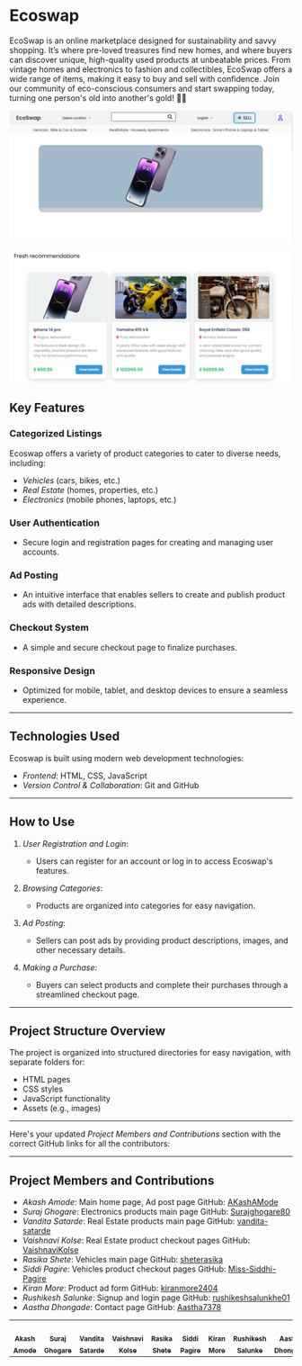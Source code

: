 # Ecoswap

EcoSwap is an online marketplace designed for sustainability and savvy shopping. It’s where pre-loved treasures find new homes, and where buyers can discover unique, high-quality used products at unbeatable prices. From vintage homes and electronics to fashion and collectibles, EcoSwap offers a wide range of items, making it easy to buy and sell with confidence. Join our community of eco-conscious consumers and start swapping today, turning one person's old into another's gold! 🌱💼

![Home Page](./img/homepage1.png)

![Home Page](./img/homepage2.png)

## Key Features

### Categorized Listings

Ecoswap offers a variety of product categories to cater to diverse needs, including:

- *Vehicles* (cars, bikes, etc.)
- *Real Estate* (homes, properties, etc.)
- *Electronics* (mobile phones, laptops, etc.)

### User Authentication

- Secure login and registration pages for creating and managing user accounts.

### Ad Posting

- An intuitive interface that enables sellers to create and publish product ads with detailed descriptions.

### Checkout System

- A simple and secure checkout page to finalize purchases.

### Responsive Design

- Optimized for mobile, tablet, and desktop devices to ensure a seamless experience.

---

## Technologies Used

Ecoswap is built using modern web development technologies:

- *Frontend*: HTML, CSS, JavaScript
- *Version Control & Collaboration*: Git and GitHub

---

## How to Use

1. *User Registration and Login*:

   - Users can register for an account or log in to access Ecoswap's features.
2. *Browsing Categories*:

   - Products are organized into categories for easy navigation.
3. *Ad Posting*:

   - Sellers can post ads by providing product descriptions, images, and other necessary details.
4. *Making a Purchase*:

   - Buyers can select products and complete their purchases through a streamlined checkout page.

---

## Project Structure Overview

The project is organized into structured directories for easy navigation, with separate folders for:

- HTML pages
- CSS styles
- JavaScript functionality
- Assets (e.g., images)

---

Here's your updated *Project Members and Contributions* section with the correct GitHub links for all the contributors:

---

## Project Members and Contributions

- *Akash Amode*: Main home page, Ad post page
  GitHub: [AKashAMode](https://github.com/AKashAMode)
- *Suraj Ghogare*: Electronics products main page
  GitHub: [Surajghogare80](https://github.com/Surajghogare80)
- *Vandita Satarde*: Real Estate products main page
  GitHub: [vandita-satarde](https://github.com/vandita-satarde)
- *Vaishnavi Kolse*: Real Estate product checkout pages
  GitHub: [VaishnaviKolse](https://github.com/VaishnaviKolse)
- *Rasika Shete*: Vehicles main page
  GitHub: [sheterasika](https://github.com/sheterasika/)
- *Siddi Pagire*: Vehicles product checkout pages
  GitHub: [Miss-Siddhi-Pagire](https://github.com/Miss-Siddhi-Pagire)
- *Kiran More*: Product ad form
  GitHub: [kiranmore2404](https://github.com/kiranmore2404)
- *Rushikesh Salunke*: Signup and login page
  GitHub: [rushikeshsalunkhe01](https://github.com/rushikeshsalunkhe01)
- *Aastha Dhongade*: Contact page
  GitHub: [Aastha7378](https://github.com/Aastha7378)

<table>
  <tr>
    <td align="center"><a href="https://github.com/AKashAMode"><img src="https://avatars.githubusercontent.com/AkashAmode?v=4" width="100px;" alt=""/><br /><sub><b>Akash Amode</b></sub></a></td>
    <td align="center"><a href="https://github.com/Surajghogare80"><img src="https://avatars.githubusercontent.com/Surajghogare80?v=4" width="100px;" alt=""/><br /><sub><b>Suraj Ghogare</b></sub></a></td>
    <td align="center"><a href="https://github.com/vandita-satarde"><img src="https://avatars.githubusercontent.com/vandita-satarde?v=4" width="100px;" alt=""/><br /><sub><b>Vandita Satarde</b></sub></a></td>
    <td align="center"><a href="https://github.com/VaishnaviKolse"><img src="https://avatars.githubusercontent.com/VaishnaviKolse?v=4" width="100px;" alt=""/><br /><sub><b>Vaishnavi Kolse</b></sub></a></td>
    <td align="center"><a href="https://github.com/sheterasika"><img src="https://avatars.githubusercontent.com/sheterasika?v=4" width="100px;" alt=""/><br /><sub><b>Rasika Shete</b></sub></a></td>
    <td align="center"><a href="https://github.com/Miss-Siddhi-Pagire"><img src="https://avatars.githubusercontent.com/Miss-Siddhi-Pagire?v=4" width="100px;" alt=""/><br /><sub><b>Siddi Pagire</b></sub></a></td>
    <td align="center"><a href="https://github.com/kiranmore2404"><img src="https://avatars.githubusercontent.com/kiranmore2404?v=4" width="100px;" alt=""/><br /><sub><b>Kiran More</b></sub></a></td>
    <td align="center"><a href="https://github.com/rushikeshsalunkhe01"><img src="https://avatars.githubusercontent.com/rushikeshsalunkhe01?v=4" width="100px;" alt=""/><br /><sub><b>Rushikesh Salunke</b></sub></a></td>
    <td align="center"><a href="https://github.com/Aastha7378"><img src="https://avatars.githubusercontent.com/Aastha7378?v=4" width="100px;" alt=""/><br /><sub><b>Aastha Dhongade</b></sub></a></td>
